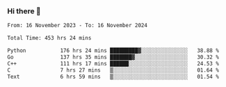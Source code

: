 ### Hi there 👋

<!--
**floyiac/floyiac** is a ✨ _special_ ✨ repository because its `README.md` (this file) appears on your GitHub profile.

Here are some ideas to get you started:

- 🔭 I’m currently working on ...
- 🌱 I’m currently learning ...
- 👯 I’m looking to collaborate on ...
- 🤔 I’m looking for help with ...
- 💬 Ask me about ...
- 📫 How to reach me: ...
- 😄 Pronouns: ...
- ⚡ Fun fact: ...
-->

<!--START_SECTION:waka-->

```txt
From: 16 November 2023 - To: 16 November 2024

Total Time: 453 hrs 24 mins

Python           176 hrs 24 mins █████████▓░░░░░░░░░░░░░░░   38.88 %
Go               137 hrs 35 mins ███████▓░░░░░░░░░░░░░░░░░   30.32 %
C++              111 hrs 17 mins ██████░░░░░░░░░░░░░░░░░░░   24.53 %
C                7 hrs 27 mins   ▒░░░░░░░░░░░░░░░░░░░░░░░░   01.64 %
Text             6 hrs 59 mins   ▒░░░░░░░░░░░░░░░░░░░░░░░░   01.54 %
```

<!--END_SECTION:waka-->
